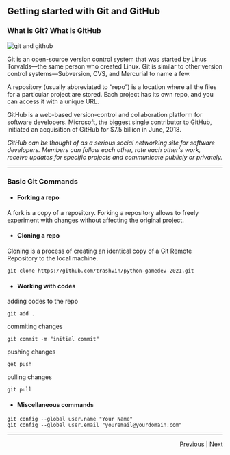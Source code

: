## Getting started with Git and GitHub

### What is Git? What is GitHub

![git and github](https://i.imgur.com/G3ow8WV.jpg)

Git is an open-source version control system that was started by Linus Torvalds—the same person who created Linux. Git is similar to other version control systems—Subversion, CVS, and Mercurial to name a few.

A repository (usually abbreviated to “repo”) is a location where all the files for a particular project are stored. Each project has its own repo, and you can access it with a unique URL.

GitHub is a web-based version-control and collaboration platform for software developers. Microsoft, the biggest single contributor to GitHub, initiated an acquisition of GitHub for $7.5 billion in June, 2018.

_GitHub can be thought of as a serious social networking site for software developers. Members can follow each other, rate each other's work, receive updates for specific projects and communicate publicly or privately._

<hr/>

### Basic Git Commands

- #### Forking a repo

A fork is a copy of a repository. Forking a repository allows to freely experiment with changes without affecting the original project.

- #### Cloning a repo

Cloning is a process of creating an identical copy of a Git Remote Repository to the local machine.

```
git clone https://github.com/trashvin/python-gamedev-2021.git
```

- ####  Working with codes

adding codes to the repo

```
git add .
```

commiting changes

```
git commit -m "initial commit"
```

pushing changes

```
get push
```

pulling changes

```
git pull
```
- #### Miscellaneous commands
```
git config --global user.name "Your Name"
git config --global user.email "youremail@yourdomain.com"
```
<hr/>
<div style="text-align: right"> 
<a href='https://trashvin.github.io/learning-basic-python-and-flask/'>Previous</a> | <a href = '/learning-basic-python-and-flask/02_git_and_github'>Next</a>
</div>
